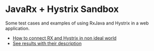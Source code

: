 # JavaRx + Hystrix Sandbox

Some test cases and examples of using RxJava and Hystrix in a web application.

- [How to connect RX and Hystrix in non ideal world](./doc/hystrixrx-nonideal.md)
- [See results with their description](./doc/examples.md)